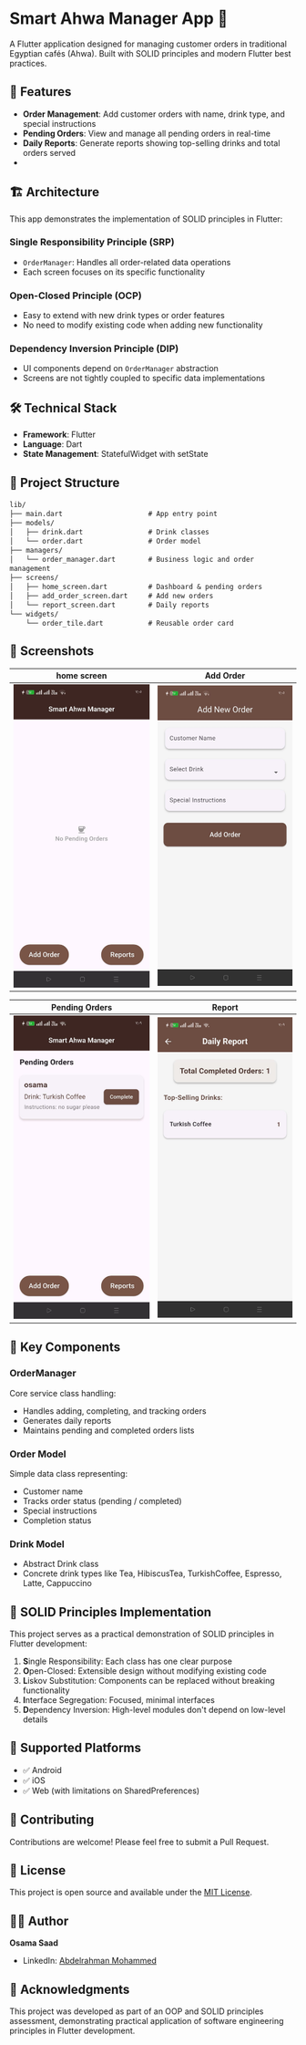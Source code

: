 
# Smart Ahwa Manager App 🍵

A Flutter application designed for managing customer orders in traditional Egyptian cafés (Ahwa). Built with SOLID principles and modern Flutter best practices.

## 📱 Features

- **Order Management**: Add customer orders with name, drink type, and special instructions
- **Pending Orders**: View and manage all pending orders in real-time
- **Daily Reports**: Generate reports showing top-selling drinks and total orders served
- 
## 🏗️ Architecture

This app demonstrates the implementation of SOLID principles in Flutter:

### Single Responsibility Principle (SRP)

- `OrderManager`: Handles all order-related data operations
- Each screen focuses on its specific functionality

### Open-Closed Principle (OCP)

- Easy to extend with new drink types or order features
- No need to modify existing code when adding new functionality

### Dependency Inversion Principle (DIP)

- UI components depend on `OrderManager` abstraction
- Screens are not tightly coupled to specific data implementations

## 🛠️ Technical Stack

- **Framework**: Flutter
- **Language**: Dart
- **State Management**: StatefulWidget with setState

## 📁 Project Structure

```
lib/
├── main.dart                     # App entry point
├── models/
│   ├── drink.dart                # Drink classes
│   └── order.dart                # Order model
├── managers/
│   └── order_manager.dart        # Business logic and order management
├── screens/
│   ├── home_screen.dart          # Dashboard & pending orders
│   ├── add_order_screen.dart     # Add new orders
│   └── report_screen.dart        # Daily reports
└── widgets/
    └── order_tile.dart           # Reusable order card

```


## 📸 Screenshots



|                     home screen                     |                       Add Order                       |
| :----------------------------------------------------: | :---------------------------------------------------: |
| <img src="screen_shots/home.jpg" width="300"> | <img src="screen_shots/order.jpg" width="300"> |

|                     Pending Orders                     |                     Report                      |
| :----------------------------------------------------: | :-----------------------------------------------------: |
| <img src="screen_shots/order_home.jpg" width="300"> | <img src="screen_shots/report.jpg" width="300"> |


## 🔧 Key Components

### OrderManager

Core service class handling:

- Handles adding, completing, and tracking orders
- Generates daily reports
- Maintains pending and completed orders lists

### Order Model

Simple data class representing:

- Customer name
- Tracks order status (pending / completed)
- Special instructions
- Completion status

### Drink Model

- Abstract Drink class
- Concrete drink types like Tea, HibiscusTea, TurkishCoffee, Espresso, Latte, Cappuccino


## 🎯 SOLID Principles Implementation

This project serves as a practical demonstration of SOLID principles in Flutter development:

1. **S**ingle Responsibility: Each class has one clear purpose
2. **O**pen-Closed: Extensible design without modifying existing code
3. **L**iskov Substitution: Components can be replaced without breaking functionality
4. **I**nterface Segregation: Focused, minimal interfaces
5. **D**ependency Inversion: High-level modules don't depend on low-level details

## 📱 Supported Platforms

- ✅ Android
- ✅ iOS
- ✅ Web (with limitations on SharedPreferences)

## 🤝 Contributing

Contributions are welcome! Please feel free to submit a Pull Request.

## 📄 License

This project is open source and available under the [MIT License](LICENSE).

## 👨‍💻 Author

**Osama Saad**

- LinkedIn: [Abdelrahman Mohammed](https://www.linkedin.com/in/osama-saad-a9970b250/)

## 🙏 Acknowledgments

This project was developed as part of an OOP and SOLID principles assessment, demonstrating practical application of software engineering principles in Flutter development.

